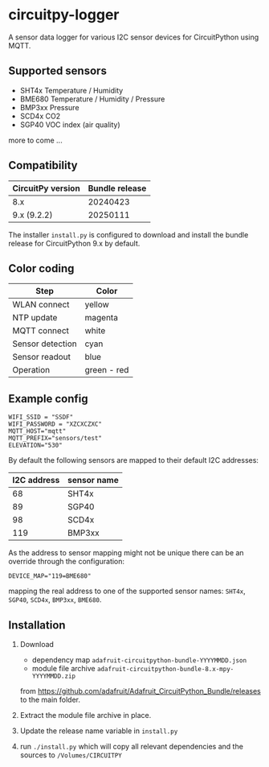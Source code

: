 # circuitpy-logger

A sensor data logger for various I2C sensor devices for CircuitPython using MQTT.

## Supported sensors

* SHT4x Temperature / Humidity
* BME680 Temperature / Humidity / Pressure
* BMP3xx Pressure
* SCD4x CO2
* SGP40 VOC index (air quality)

more to come ...

## Compatibility

| CircuitPy version | Bundle release |
|-------------------| -------------- |
| 8.x               | 20240423       |
| 9.x (9.2.2)       | 20250111       |

The installer `install.py` is configured to download and install the bundle release for CircuitPython 9.x by default.

## Color coding

| Step             | Color       |
|------------------|-------------|
| WLAN connect     | yellow      |
| NTP update       | magenta     |
| MQTT connect     | white       |
| Sensor detection | cyan        |
| Sensor readout   | blue        | 
| Operation        | green - red |

## Example config

```
WIFI_SSID = "SSDF"
WIFI_PASSWORD = "XZCXCZXC"
MQTT_HOST="mqtt"
MQTT_PREFIX="sensors/test"
ELEVATION="530"
```

By default the following sensors are mapped to their default I2C addresses:

| I2C address | sensor name |
|-------------|-------------|
| 68          | SHT4x       |
| 89          | SGP40       |
| 98          | SCD4x       |
| 119         | BMP3xx      |

As the address to sensor mapping might not be unique there can be an override through the configuration:

```
DEVICE_MAP="119=BME680"
```

mapping the real address to one of the supported sensor names: `SHT4x`, `SGP40`, `SCD4x`, `BMP3xx`, `BME680`.

## Installation

1. Download
   * dependency map `adafruit-circuitpython-bundle-YYYYMMDD.json`
   * module file archive `adafruit-circuitpython-bundle-8.x-mpy-YYYYMMDD.zip` 

   from https://github.com/adafruit/Adafruit_CircuitPython_Bundle/releases to the main folder.
2. Extract the module file archive in place.
3. Update the release name variable in `install.py`
4. run `./install.py` which will copy all relevant dependencies and the sources to `/Volumes/CIRCUITPY`
